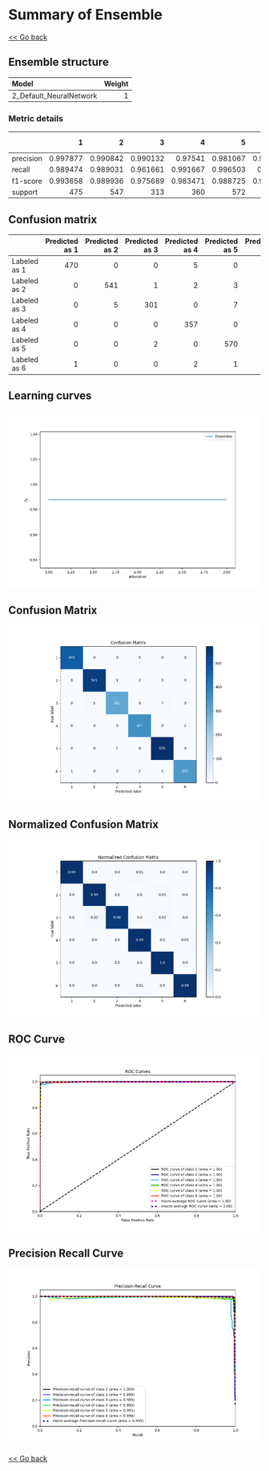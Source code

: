 # Summary of Ensemble

[<< Go back](../README.md)


## Ensemble structure
| Model                   |   Weight |
|:------------------------|---------:|
| 2_Default_NeuralNetwork |        1 |

### Metric details
|           |          1 |          2 |          3 |          4 |          5 |          6 |   accuracy |   macro avg |   weighted avg |   logloss |
|:----------|-----------:|-----------:|-----------:|-----------:|-----------:|-----------:|-----------:|------------:|---------------:|----------:|
| precision |   0.997877 |   0.990842 |   0.990132 |   0.97541  |   0.981067 |   0.991176 |    0.98773 |    0.987751 |       0.987808 | 0.0684019 |
| recall    |   0.989474 |   0.989031 |   0.961661 |   0.991667 |   0.996503 |   0.98827  |    0.98773 |    0.986101 |       0.98773  | 0.0684019 |
| f1-score  |   0.993658 |   0.989936 |   0.975689 |   0.983471 |   0.988725 |   0.989721 |    0.98773 |    0.986867 |       0.987718 | 0.0684019 |
| support   | 475        | 547        | 313        | 360        | 572        | 341        |    0.98773 | 2608        |    2608        | 0.0684019 |


## Confusion matrix
|              |   Predicted as 1 |   Predicted as 2 |   Predicted as 3 |   Predicted as 4 |   Predicted as 5 |   Predicted as 6 |
|:-------------|-----------------:|-----------------:|-----------------:|-----------------:|-----------------:|-----------------:|
| Labeled as 1 |              470 |                0 |                0 |                5 |                0 |                0 |
| Labeled as 2 |                0 |              541 |                1 |                2 |                3 |                0 |
| Labeled as 3 |                0 |                5 |              301 |                0 |                7 |                0 |
| Labeled as 4 |                0 |                0 |                0 |              357 |                0 |                3 |
| Labeled as 5 |                0 |                0 |                2 |                0 |              570 |                0 |
| Labeled as 6 |                1 |                0 |                0 |                2 |                1 |              337 |

## Learning curves
![Learning curves](learning_curves.png)
## Confusion Matrix

![Confusion Matrix](confusion_matrix.png)


## Normalized Confusion Matrix

![Normalized Confusion Matrix](confusion_matrix_normalized.png)


## ROC Curve

![ROC Curve](roc_curve.png)


## Precision Recall Curve

![Precision Recall Curve](precision_recall_curve.png)



[<< Go back](../README.md)
